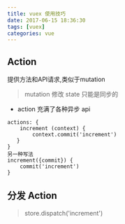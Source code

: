 ```yaml
---
title: vuex 使用技巧
date: 2017-06-15 18:36:30
tags: [vuex]
categories: vue
---
```


## Action
提供方法和API请求,类似于mutation
> mutation  修改 state 只能是同步的
* action 充满了各种异步 api
```
actions: {
	increment (context) {
    	context.commit('increment')
   }
}
另一种写法
increment({commit}) {
	commit('increment')
}
```

## 分发 Action
> store.dispatch('increment')
